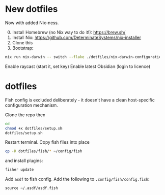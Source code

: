 # New dotfiles

Now with added Nix-ness.

0. Install Homebrew (no Nix way to do it!): https://brew.sh/
1. Install Nix: https://github.com/DeterminateSystems/nix-installer
2. Clone this
3. Bootstrap: 

```bash
nix run nix-darwin -- switch --flake ./dotfiles/nix-darwin-configuration
```

Enable raycast (start it, set key)
Enable latest Obsidian (login to licence)



dotfiles
========

Fish config is excluded deliberately - it doesn't have a clean host-specific configuration mechanism.

Clone the repo then

```bash
cd
chmod +x dotfiles/setup.sh
dotfiles/setup.sh
```
Restart terminal. Copy fish files into place

```bash
cp -R dotfiles/fish/* ~/config/fish
```

and install plugins:

```bash
fisher update
```

Add `asdf` to fish config. Add the following to `.config/fish/config.fish`:

```text
source ~/.asdf/asdf.fish
````
